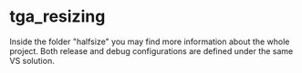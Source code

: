 # tga_resizing

Inside the folder "halfsize" you may find more information about the whole project.
Both release and debug configurations are defined under the same VS solution. 
